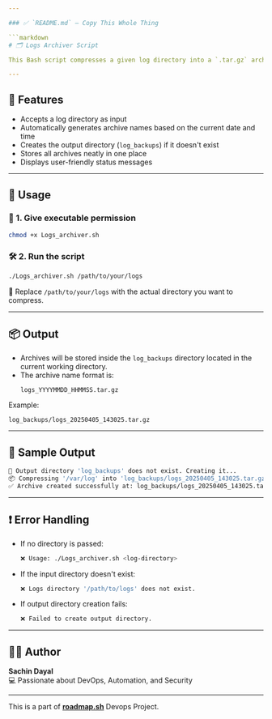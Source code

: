 ```yaml
---

### ✅ `README.md` — Copy This Whole Thing

```markdown
# 🗂️ Logs Archiver Script

This Bash script compresses a given log directory into a `.tar.gz` archive and stores the archive in a **hardcoded output directory** named `log_backups`. The output directory is automatically created if it doesn't exist.

---
```


## 📌 Features

- Accepts a log directory as input
- Automatically generates archive names based on the current date and time
- Creates the output directory (`log_backups`) if it doesn't exist
- Stores all archives neatly in one place
- Displays user-friendly status messages

---

## 🚀 Usage

### 📁 1. Give executable permission

```bash
chmod +x Logs_archiver.sh
```

### 🛠️ 2. Run the script

```bash
./Logs_archiver.sh /path/to/your/logs
```

📌 Replace `/path/to/your/logs` with the actual directory you want to compress.

---

## 📦 Output

- Archives will be stored inside the `log_backups` directory located in the current working directory.
- The archive name format is:  
  ```
  logs_YYYYMMDD_HHMMSS.tar.gz
  ```

Example:
```bash
log_backups/logs_20250405_143025.tar.gz
```

---

## 🧪 Sample Output

```bash
📁 Output directory 'log_backups' does not exist. Creating it...
📦 Compressing '/var/log' into 'log_backups/logs_20250405_143025.tar.gz'...
✅ Archive created successfully at: log_backups/logs_20250405_143025.tar.gz
```

---

## ❗ Error Handling

- If no directory is passed:
  ```bash
  ❌ Usage: ./Logs_archiver.sh <log-directory>
  ```
- If the input directory doesn't exist:
  ```bash
  ❌ Logs directory '/path/to/logs' does not exist.
  ```
- If output directory creation fails:
  ```bash
  ❌ Failed to create output directory.
  ```

---

## 👨‍💻 Author

**Sachin Dayal**  
💻 Passionate about DevOps, Automation, and Security 

---

This is a part of **[roadmap.sh](https://roadmap.sh/projects/log-archive-tool)** Devops Project.
